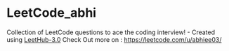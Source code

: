 # LeetCode_abhi
Collection of LeetCode questions to ace the coding interview! - Created using [LeetHub-3.0](https://github.com/raphaelheinz/LeetHub-3.0)
Check Out more on : https://leetcode.com/u/abhiee03/
